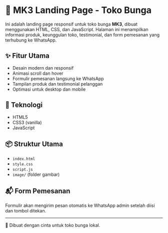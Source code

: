# 🌸 MK3 Landing Page - Toko Bunga

Ini adalah landing page responsif untuk toko bunga **MK3**, dibuat menggunakan HTML, CSS, dan JavaScript. Halaman ini menampilkan informasi produk, keunggulan toko, testimonial, dan form pemesanan yang terhubung ke WhatsApp.

## ✨ Fitur Utama
- Desain modern dan responsif
- Animasi scroll dan hover
- Formulir pemesanan langsung ke WhatsApp
- Tampilan produk dan testimonial pelanggan
- Optimasi untuk desktop dan mobile

## 🚀 Teknologi
- HTML5
- CSS3 (vanilla)
- JavaScript

## 📦 Struktur Utama
- `index.html`
- `style.css`
- `script.js`
- `image/` (folder gambar)

## 📬 Form Pemesanan
Formulir akan mengirim pesan otomatis ke WhatsApp admin setelah diisi dan tombol ditekan.

---

💐 Dibuat dengan cinta untuk toko bunga lokal.
